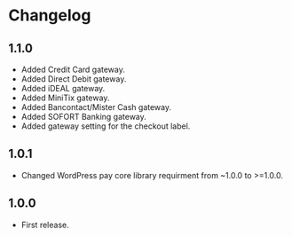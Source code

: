 # Changelog

## 1.1.0
*	Added Credit Card gateway.
*	Added Direct Debit gateway.
*	Added iDEAL gateway.
*	Added MiniTix gateway.
*	Added Bancontact/Mister Cash gateway.
*	Added SOFORT Banking gateway.
*	Added gateway setting for the checkout label.

## 1.0.1
*	Changed WordPress pay core library requirment from ~1.0.0 to >=1.0.0.

## 1.0.0
*	First release.
